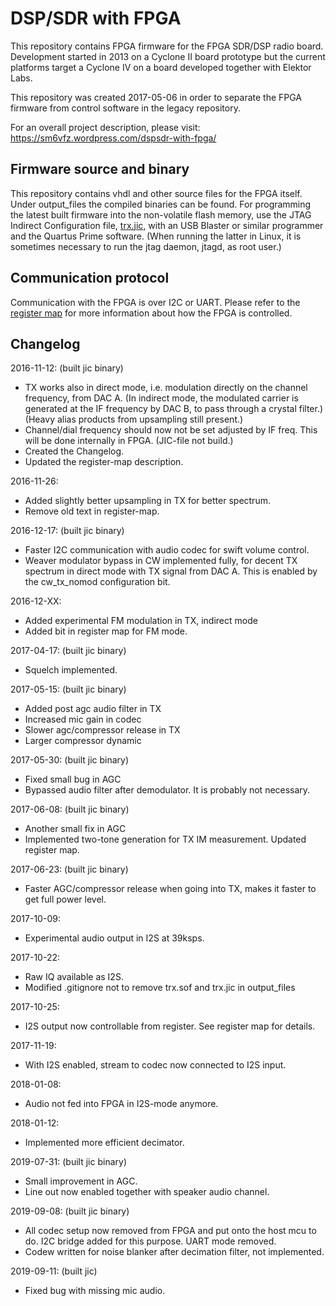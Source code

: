 # DSP/SDR with FPGA

This repository contains FPGA firmware for the FPGA SDR/DSP radio board.
Development started in 2013 on a Cyclone II board prototype but the current platforms target a Cyclone IV on a board developed together with Elektor Labs.

This repository was created 2017-05-06 in order to separate the FPGA firmware from control software in the legacy repository.

For an overall project description, please visit: https://sm6vfz.wordpress.com/dspsdr-with-fpga/

## Firmware source and binary

This repository contains vhdl and other source files for the FPGA itself. Under output_files the compiled binaries can be found. For programming the latest built firmware into the non-volatile flash memory, use the JTAG Indirect Configuration file, [trx.jic](fpga/output_files/trx.jic), with an USB Blaster or similar programmer and the Quartus Prime software. (When running the latter in Linux, it is sometimes necessary to run the jtag daemon, jtagd, as root user.) 

## Communication protocol

Communication with the FPGA is over I2C or UART.
Please refer to the [register map](/docs/register-map.org) for more information about how the FPGA is controlled.

## Changelog

2016-11-12: (built jic binary)  
* TX works also in direct mode, i.e. modulation directly on the channel frequency, from DAC A. (In indirect mode, the modulated carrier is generated at the IF frequency by DAC B, to pass through a crystal filter.)  
(Heavy alias products from upsampling still present.)  
* Channel/dial frequency should now not be set adjusted by IF freq. This will be done internally in FPGA. (JIC-file not build.)
* Created the Changelog.  
* Updated the register-map description.  
	
2016-11-26:  
* Added slightly better upsampling in TX for better spectrum.  
* Remove old text in register-map.  

2016-12-17: (built jic binary)  
* Faster I2C communication with audio codec for swift volume control.
* Weaver modulator bypass in CW implemented fully, for decent TX spectrum in direct mode with TX signal from DAC A. This is enabled by the cw_tx_nomod configuration bit.

2016-12-XX:  
* Added experimental FM modulation in TX, indirect mode
* Added bit in register map for FM mode.

2017-04-17: (built jic binary)  
* Squelch implemented.

2017-05-15: (built jic binary)  
* Added post agc audio filter in TX
* Increased mic gain in codec
* Slower agc/compressor release in TX
* Larger compressor dynamic

2017-05-30: (built jic binary)  
* Fixed small bug in AGC
* Bypassed audio filter after demodulator. It is probably not necessary.

2017-06-08: (built jic binary)  
* Another small fix in AGC
* Implemented two-tone generation for TX IM measurement. Updated register map.

2017-06-23: (built jic binary)  
* Faster AGC/compressor release when going into TX, makes it faster to get full power level.

2017-10-09:  
* Experimental audio output in I2S at 39ksps.

2017-10-22:  
* Raw IQ available as I2S.
* Modified .gitignore not to remove trx.sof and trx.jic in output_files

2017-10-25:  
* I2S output now controllable from register. See register map for details.
	
2017-11-19:  
* With I2S enabled, stream to codec now connected to I2S input.
	
2018-01-08:  
* Audio not fed into FPGA in I2S-mode anymore.
  
2018-01-12:  
* Implemented more efficient decimator.  
  
2019-07-31:  (built jic binary)
* Small improvement in AGC.  
* Line out now enabled together with speaker audio channel.  
  
2019-09-08:  (built jic binary)  
* All codec setup now removed from FPGA and put onto the host mcu to do. I2C bridge added for this purpose. UART mode removed.  
* Codew written for noise blanker after decimation filter, not implemented.  
  
2019-09-11: (built jic)
* Fixed bug with missing mic audio.  
  


